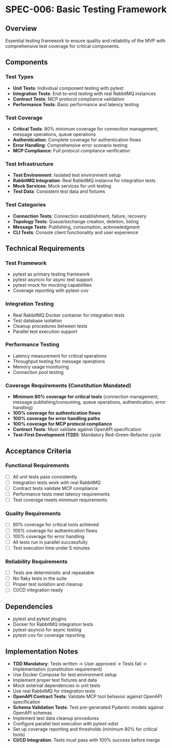 # SPEC-006: Basic Testing Framework

## Overview
Essential testing framework to ensure quality and reliability of the MVP with comprehensive test coverage for critical components.

## Components

### Test Types
- **Unit Tests**: Individual component testing with pytest
- **Integration Tests**: End-to-end testing with real RabbitMQ instances
- **Contract Tests**: MCP protocol compliance validation
- **Performance Tests**: Basic performance and latency testing

### Test Coverage
- **Critical Tools**: 80% minimum coverage for connection management, message operations, queue operations
- **Authentication**: Complete coverage for authentication flows
- **Error Handling**: Comprehensive error scenario testing
- **MCP Compliance**: Full protocol compliance verification

### Test Infrastructure
- **Test Environment**: Isolated test environment setup
- **RabbitMQ Integration**: Real RabbitMQ instance for integration tests
- **Mock Services**: Mock services for unit testing
- **Test Data**: Consistent test data and fixtures

### Test Categories
- **Connection Tests**: Connection establishment, failure, recovery
- **Topology Tests**: Queue/exchange creation, deletion, listing
- **Message Tests**: Publishing, consumption, acknowledgment
- **CLI Tests**: Console client functionality and user experience

## Technical Requirements

### Test Framework
- pytest as primary testing framework
- pytest-asyncio for async test support
- pytest-mock for mocking capabilities
- Coverage reporting with pytest-cov

### Integration Testing
- Real RabbitMQ Docker container for integration tests
- Test database isolation
- Cleanup procedures between tests
- Parallel test execution support

### Performance Testing
- Latency measurement for critical operations
- Throughput testing for message operations
- Memory usage monitoring
- Connection pool testing

### Coverage Requirements (Constitution Mandated)
- **Minimum 80% coverage for critical tools** (connection management, message publishing/consuming, queue operations, authentication, error handling)
- **100% coverage for authentication flows**
- **100% coverage for error handling paths**
- **100% coverage for MCP protocol compliance**
- **Contract Tests**: Must validate against OpenAPI specification
- **Test-First Development (TDD)**: Mandatory Red-Green-Refactor cycle

## Acceptance Criteria

### Functional Requirements
- [ ] All unit tests pass consistently
- [ ] Integration tests work with real RabbitMQ
- [ ] Contract tests validate MCP compliance
- [ ] Performance tests meet latency requirements
- [ ] Test coverage meets minimum requirements

### Quality Requirements
- [ ] 80% coverage for critical tools achieved
- [ ] 100% coverage for authentication flows
- [ ] 100% coverage for error handling
- [ ] All tests run in parallel successfully
- [ ] Test execution time under 5 minutes

### Reliability Requirements
- [ ] Tests are deterministic and repeatable
- [ ] No flaky tests in the suite
- [ ] Proper test isolation and cleanup
- [ ] CI/CD integration ready

## Dependencies
- pytest and pytest plugins
- Docker for RabbitMQ integration tests
- pytest-asyncio for async testing
- pytest-cov for coverage reporting

## Implementation Notes
- **TDD Mandatory**: Tests written → User approved → Tests fail → Implementation (constitution requirement)
- Use Docker Compose for test environment setup
- Implement proper test fixtures and data
- Mock external dependencies in unit tests
- Use real RabbitMQ for integration tests
- **OpenAPI Contract Tests**: Validate MCP tool behavior against OpenAPI specification
- **Schema Validation Tests**: Test pre-generated Pydantic models against OpenAPI schemas
- Implement test data cleanup procedures
- Configure parallel test execution with pytest-xdist
- Set up coverage reporting and thresholds (minimum 80% for critical tools)
- **CI/CD Integration**: Tests must pass with 100% success before merge